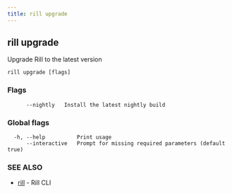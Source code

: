 ```yaml
---
title: rill upgrade
---
```

## rill upgrade

Upgrade Rill to the latest version

```
rill upgrade [flags]
```

### Flags

```
      --nightly   Install the latest nightly build
```

### Global flags

```
  -h, --help          Print usage
      --interactive   Prompt for missing required parameters (default true)
```

### SEE ALSO

* [rill](cli.md)	 - Rill CLI

